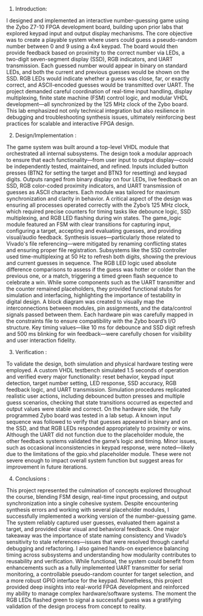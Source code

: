 1. Introduction:

I designed and implemented an interactive number-guessing game using the Zybo 
Z7-10 FPGA development board, building upon prior labs that explored keypad input and output 
display mechanisms. The core objective was to create a playable system where users could 
guess a pseudo-random number between 0 and 9 using a 4x4 keypad. The board would then 
provide feedback based on proximity to the correct number via LEDs, a two-digit 
seven-segment display (SSD), RGB indicators, and UART transmission. Each guessed number 
would appear in binary on standard LEDs, and both the current and previous guesses would be 
shown on the SSD. RGB LEDs would indicate whether a guess was close, far, or exactly 
correct, and ASCII-encoded guesses would be transmitted over UART. The project demanded 
careful coordination of real-time input handling, display multiplexing, finite state machine (FSM) 
control logic, and modular VHDL development—all synchronized by the 125 MHz clock of the 
Zybo board. This lab emphasized not only technical integration but also resilience in debugging 
and troubleshooting synthesis issues, ultimately reinforcing best practices for scalable and 
interactive FPGA design. 
  

2. Design/Implementation :

The game system was built around a top-level VHDL module that orchestrated all internal 
subsystems. The design took a modular approach to ensure that each functionality—from user 
input to output display—could be independently tested, maintained, and refined. Inputs included 
button presses (BTN2 for setting the target and BTN3 for resetting) and keypad digits. Outputs 
ranged from binary display on four LEDs, live feedback on an SSD, RGB color-coded proximity 
indicators, and UART transmission of guesses as ASCII characters. 
Each module was tailored for maximum synchronization and clarity in behavior. A critical aspect 
of the design was ensuring all processes operated correctly with the Zybo’s 125 MHz clock, 
which required precise counters for timing tasks like debounce logic, SSD multiplexing, and 
RGB LED flashing during win states. The game_logic module featured an FSM with clear 
transitions for capturing input, configuring a target, accepting and evaluating guesses, and 
providing visual/audio feedback. Synthesis issues—particularly those related to Vivado's file 
referencing—were mitigated by renaming conflicting states and ensuring proper file registration. 
Subsystems like the SSD controller used time-multiplexing at 50 Hz to refresh both digits, 
showing the previous and current guesses in sequence. The RGB LED logic used absolute 
difference comparisons to assess if the guess was hotter or colder than the previous one, or a 
match, triggering a timed green flash sequence to celebrate a win. While some components 
such as the UART transmitter and the counter remained placeholders, they provided functional 
stubs for simulation and interfacing, highlighting the importance of testability in digital design. 
A block diagram was created to visually map the interconnections between modules, pin 
assignments, and the data/control signals passed between them. Each hardware pin was 
carefully mapped in the constraints file to ensure compatibility with the Zybo board’s I/O 
structure. Key timing values—like 10 ms for debounce and SSD digit refresh and 500 ms 
blinking for win feedback—were carefully chosen for visibility and user interaction fidelity. 

3. Verification :

To validate the design, both simulation and physical hardware testing were employed. A custom 
VHDL testbench simulated 1.5 seconds of operation and verified every major functionality: reset 
behavior, keypad input detection, target number setting, LED response, SSD accuracy, RGB 
feedback logic, and UART transmission. Simulation procedures replicated realistic user actions, 
including debounced button presses and multiple guess scenarios, checking that state 
transitions occurred as expected and output values were stable and correct. 
On the hardware side, the fully programmed Zybo board was tested in a lab setup. A known 
input sequence was followed to verify that guesses appeared in binary and on the SSD, and 
that RGB LEDs responded appropriately to proximity or wins. Although the UART did not 
function due to the placeholder module, the other feedback systems validated the game’s logic 
and timing. Minor issues, such as occasional inconsistencies in keypad response, were 
noted—likely due to the limitations of the gpio.vhd placeholder module. These were not 
severe enough to impact overall system function but suggest areas for improvement in future 
iterations. 

4. Conclusions :

This project represented the culmination of concepts explored throughout the course, blending FSM 
design, real-time input processing, and output synchronization into a single cohesive system. 
Despite encountering synthesis errors and working with several placeholder modules, I 
successfully implemented a working version of the number-guessing game. The system reliably 
captured user guesses, evaluated them against a target, and provided clear visual and 
behavioral feedback. One major takeaway was the importance of state naming consistency and 
Vivado’s sensitivity to stale references—issues that were resolved through careful debugging 
and refactoring. I also gained hands-on experience balancing timing across subsystems and 
understanding how modularity contributes to reusability and verification. 
While functional, the system could benefit from enhancements such as a fully implemented 
UART transmitter for serial monitoring, a controllable pseudo-random counter for target 
selection, and a more robust GPIO interface for the keypad. Nonetheless, this project provided 
deep insights into real-world FPGA development and reinforced my ability to manage complex 
hardware/software systems. The moment the RGB LEDs flashed green to signal a successful 
guess was a gratifying validation of the design process from concept to reality. 
